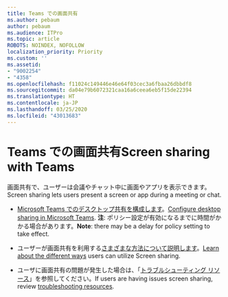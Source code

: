 ```yaml
---
title: Teams での画面共有
ms.author: pebaum
author: pebaum
ms.audience: ITPro
ms.topic: article
ROBOTS: NOINDEX, NOFOLLOW
localization_priority: Priority
ms.custom: ''
ms.assetid:
- "9002254"
- "4358"
ms.openlocfilehash: f11024c149446e46e64f03cec3a6fbaa26dbbdf8
ms.sourcegitcommit: da04e79b6072321caa16a6ceea6eb5f15de22394
ms.translationtype: HT
ms.contentlocale: ja-JP
ms.lasthandoff: 03/25/2020
ms.locfileid: "43013683"
---
```

# <a name="screen-sharing-with-teams"></a><span data-ttu-id="6da79-102">Teams での画面共有</span><span class="sxs-lookup"><span data-stu-id="6da79-102">Screen sharing with Teams</span></span>

<span data-ttu-id="6da79-103">画面共有で、ユーザーは会議やチャット中に画面やアプリを表示できます。</span><span class="sxs-lookup"><span data-stu-id="6da79-103">Screen sharing lets users present a screen or app during a meeting or chat.</span></span>

- <span data-ttu-id="6da79-104">[Microsoft Teams でのデスクトップ共有を構成します](https://docs.microsoft.com/microsoftteams/configure-desktop-sharing)。</span><span class="sxs-lookup"><span data-stu-id="6da79-104">[Configure desktop sharing in Microsoft Teams](https://docs.microsoft.com/microsoftteams/configure-desktop-sharing).</span></span> <span data-ttu-id="6da79-105">**注**: ポリシー設定が有効になるまでに時間がかかる場合があります。</span><span class="sxs-lookup"><span data-stu-id="6da79-105">**Note**: there may be a delay for policy setting to take effect.</span></span> 

- <span data-ttu-id="6da79-106">ユーザーが画面共有を利用する[さまざまな方法について説明します](https://docs.microsoft.com/microsoftteams/meeting-policies-in-teams#meeting-policy-settings---content-sharing)。</span><span class="sxs-lookup"><span data-stu-id="6da79-106">[Learn about the different ways](https://docs.microsoft.com/microsoftteams/meeting-policies-in-teams#meeting-policy-settings---content-sharing) users can utilize Screen sharing.</span></span> 

- <span data-ttu-id="6da79-107">ユーザに画面共有の問題が発生した場合は、「[トラブルシューティング リソース](https://docs.microsoft.com/microsoftteams/connectivity-issues)」を参照してください。</span><span class="sxs-lookup"><span data-stu-id="6da79-107">If users are having issues screen sharing, review [troubleshooting resources](https://docs.microsoft.com/microsoftteams/connectivity-issues).</span></span> 
